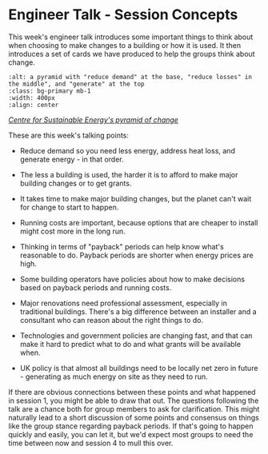 # Engineer Talk - Session Concepts

This week's engineer talk introduces some important things to think about when choosing to make changes to a building or how it is used.  It then introduces a set of cards we have produced to help the groups think about change.  


```{image} CSE-energy-hierarchy.png
:alt: a pyramid with "reduce demand" at the base, "reduce losses" in the middle", and "generate" at the top
:class: bg-primary mb-1
:width: 400px
:align: center
```
*<a href="https://www.cse.org.uk/local-energy/download/improving-energy-efficiency-in-community-buildings-197">Centre for Sustainable Energy's pyramid of change</a>*
<!-- 
:TODO:  This CSE pyramid is really badly labelled because it would be easy for readers to think that heating efficiency is about reducing demand - but that puts it before addressing heat loss, which would be the wrong way around.  What can we find that's better?
-->

These are this week's talking points:

- Reduce demand so you need less energy, address heat loss, and generate energy - in that order. 

- The less a building is used, the harder it is to afford to make major building changes or to get grants. 

- It takes time to make major building changes, but the planet can't wait for change to start to happen.  

- Running costs are important, because options that are cheaper to install might cost more in the long run.  

- Thinking in terms of "payback" periods can help know what's reasonable to do.  Payback periods are shorter when energy prices are high.  

- Some building operators have policies about how to make decisions based on payback periods and running costs.

- Major renovations need professional assessment, especially in traditional buildings.  There's a big difference between an installer and a consultant who can reason about the right things to do. 

- Technologies and government policies are changing fast, and that can make it hard to predict what to do and what grants will be available when.

- UK policy is that almost all buildings need to be locally net zero in future - generating as much energy on site as they need to run.

If there are obvious connections between these points and what happened in session 1, you might be able to draw that out. The questions  following the talk are a chance both for group members to ask for clarification.   This might naturally lead to a short discussion of some points and consensus on things like the group stance regarding payback periods.  If that's going to happen quickly and easily, you can let it, but we'd expect most groups to need the time between now and session 4 to mull this over.



